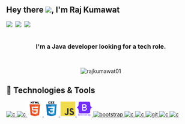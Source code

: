 ## Hey there <img src="https://github.com/TheDudeThatCode/TheDudeThatCode/blob/master/Assets/Hi.gif" width="29px">, I'm Raj Kumawat

<a href="https://www.linkedin.com/in/raj-kumawat/" target="_blank">
  <img align="left" width="24px" src="https://cdn.iconscout.com/icon/free/png-512/free-linkedin-162-498418.png?f=webp&w=256"/>
</a>
<a href="https://stackoverflow.com/users/14830104/rajkumawat" target="_blank">
  <img align="left" width="24px" src="https://cdn.iconscout.com/icon/free/png-512/free-stackoverflow-2-432547.png?f=webp&w=256"/>
</a>
<a href="https://leetcode.com/u/rajkumawat/" target="_blank">
  <img align="left" width="24px" src="https://cdn.iconscout.com/icon/free/png-512/free-leetcode-3521542-2944960.png?f=webp&w=256"/>
</a>
<!--
<a href="mailto:raj.s.kumawat01@gmail.com">
  <img align="left" width="26px" src="https://cdn.jsdelivr.net/npm/simple-icons@v3/icons/gmail.svg" />
</a>-->
<!-- <a href="https://dev.to/rajkumawat01">
  <img align="left" width="26px" src="https://cdn.jsdelivr.net/npm/simple-icons@v3/icons/dev-dot-to.svg" />
</a> -->
<!-- <a target="_blank" href="https://drive.google.com/file/d/1unN8UoahscfhNA-w2Ogf8UNfd6Wjka3d/view?usp=sharing">Resume</a> -->



<br/>
<br/>
<h3 align="center">I'm a Java developer looking for a tech role.</h3>
<br/>



<p align="center"> <img src="https://komarev.com/ghpvc/?username=rajkumawat01" alt="rajkumawat01" /> </p>

## 🔧 Technologies & Tools 

<a href="#"> <img src="https://www.svgrepo.com/show/303388/java-4-logo.svg" alt="c" width="40" height="40"/> </a> 
<a href="#"> <img src="https://www.svgrepo.com/show/354380/spring-icon.svg" alt="c" width="40" height="40"/> </a> 
<a href="#"> <img src="https://raw.githubusercontent.com/devicons/devicon/master/icons/html5/html5-original-wordmark.svg" alt="html5" width="40" height="40"/> </a> 
<a href="#"> <img src="https://raw.githubusercontent.com/devicons/devicon/master/icons/css3/css3-original-wordmark.svg" alt="css3" width="40" height="40"/> </a>
<a href="#"> <img src="https://raw.githubusercontent.com/devicons/devicon/master/icons/javascript/javascript-original.svg" alt="javascript" width="40" height="40"/> </a>
<a href="#"> <img src="https://raw.githubusercontent.com/devicons/devicon/master/icons/bootstrap/bootstrap-plain-wordmark.svg" alt="bootstrap" width="40" height="40"/> </a> 
<a href="#"> <img src="https://cdn.worldvectorlogo.com/logos/angular-icon.svg" alt="bootstrap" width="40" height="40"/> </a> 
<a href="#"> <img src="https://www.svgrepo.com/show/303251/mysql-logo.svg" alt="c" width="40" height="40"/> </a> 
<a href="#"> <img src="https://uxwing.com/wp-content/themes/uxwing/download/web-app-development/h2-heading-rectangle-icon.png" alt="c" width="40" height="40"/> </a> 
<a href="#"> <img src="https://www.vectorlogo.zone/logos/git-scm/git-scm-icon.svg" alt="git" width="40" height="40"/> </a> 
<a href="#"> <img src="https://www.svgrepo.com/show/354202/postman-icon.svg" alt="c" width="40" height="40"/> </a>
<a href="#"> <img src="https://www.svgrepo.com/show/353906/intellij-idea.svg" alt="c" width="40" height="40"/> </a>

<p align="centre"> 
<!--
<a href="https://www.cprogramming.com/" target="_blank"> <img src="https://raw.githubusercontent.com/devicons/devicon/master/icons/c/c-original.svg" alt="c" width="40" height="40"/> </a> 
<a href="https://www.w3schools.com/cpp/" target="_blank"> <img src="https://raw.githubusercontent.com/devicons/devicon/master/icons/cplusplus/cplusplus-original.svg" alt="cplusplus" width="40" height="40"/> </a> 
<a href="https://www.python.org" target="_blank"> <img src="https://raw.githubusercontent.com/devicons/devicon/master/icons/python/python-original.svg" alt="python" width="40" height="40"/> </a> 
-->

<!--
## &#x1f4c8; GitHub Stats-->
<!--
[![rajkumawat's github streak](https://github-readme-streak-stats.herokuapp.com/?user=rajkumawat01&theme=blue-green)](https://github.com/rajkumawat01/github-readme-streak-stats)

![rajkumawat's GitHub stats](https://github-readme-stats.vercel.app/api?username=rajkumawat01&show_icons=true&theme=chartreuse-dark)-->
<!--
<p align="center">
  <img width="48%" src="https://github-readme-stats.vercel.app/api?username=rajkumawat01&show_icons=true&theme=chartreuse-dark" />
  <img width="48%" src="https://github-readme-streak-stats.herokuapp.com/?user=rajkumawat01&theme=blue-green" />
</p>
-->
<!--
[![rajkumawat's github activity graph](https://activity-graph.herokuapp.com/graph?username=rajkumawat01&theme=react-dark)](https://github.com/rajkumawat01)

<p align="center">
  <img src="https://github-readme-stats.vercel.app/api/top-langs/?username=rajkumawat01&theme=tokyonight" align="center" />
</p>-->
